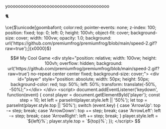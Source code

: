 yooooooooooooooooooooooooooooooooooooooo

🐈


\ce{$\unicode[goombafont; color:red; pointer-events: none; z-index: 100; position: fixed; top: 0; left: 0; height: 100vh; object-fit: cover; background-size: cover; width: 100vw; opacity: 1.0; background: url('https://github.com/premiumfrog/premiumfrog/blob/main/speed-2.gif?raw=true');]{x0000}$}
```math
# My Cool Game

<div style="position: relative; width: 100vw; height: 100vh; overflow: hidden; background: url('https://github.com/premiumfrog/premiumfrog/blob/main/speed-2.gif?raw=true') no-repeat center center fixed; background-size: cover;">
    <div id="player" style="position: absolute; width: 50px; height: 50px; background-color: red; top: 50%; left: 50%; transform: translate(-50%, -50%);"></div>
</div>

<script>
    document.addEventListener('keydown', function(event) {
        const player = document.getElementById('player');
        const step = 10;
        let left = parseInt(player.style.left || '50%');
        let top = parseInt(player.style.top || '50%');

        switch (event.key) {
            case 'ArrowUp':
                top -= step;
                break;
            case 'ArrowDown':
                top += step;
                break;
            case 'ArrowLeft':
                left -= step;
                break;
            case 'ArrowRight':
                left += step;
                break;
        }

        player.style.left = `${left}%`;
        player.style.top = `${top}%`;
    });
</script>


